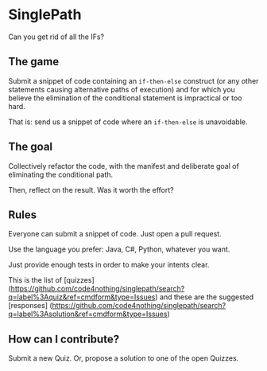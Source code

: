 # SinglePath

Can you get rid of all the IFs?

## The game

Submit a snippet of code containing an ```if-then-else``` construct (or any other statements causing alternative paths of execution) 
and for which you believe the elimination of the conditional statement is impractical or too hard.

That is: send us a snippet of code where an ```if-then-else``` is unavoidable.

## The goal

Collectively refactor the code, with the manifest and deliberate goal of eliminating the conditional path.

Then, reflect on the result. Was it worth the effort?


## Rules

Everyone can submit a snippet of code. Just open a pull request.

Use the language you prefer: Java, C#, Python, whatever you want.

Just provide enough tests in order to make your intents clear.

This is the list of [quizzes] (https://github.com/code4nothing/singlepath/search?q=label%3Aquiz&ref=cmdform&type=Issues)
and these are the suggested [responses] (https://github.com/code4nothing/singlepath/search?q=label%3Asolution&ref=cmdform&type=Issues)

## How can I contribute?
Submit a new Quiz. Or, propose a solution to one of the open Quizzes.

